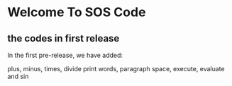 # Welcome To SOS Code

## the codes in first release
In the first pre-release, we have added:

plus, minus, times, divide
print words, paragraph space, execute, evaluate and sin
